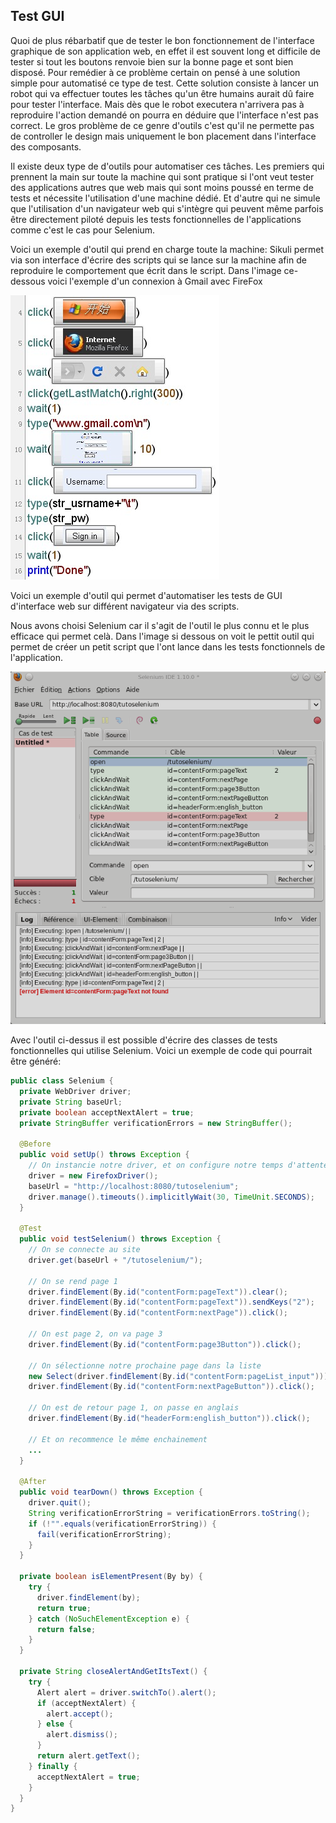 ## Test GUI
Quoi de plus rébarbatif que de tester le bon fonctionnement de l'interface graphique de son application web, en effet il est souvent long et difficile de tester si tout les boutons renvoie bien sur la bonne page et sont bien disposé. Pour remédier à ce problème certain on pensé à une solution simple pour automatisé ce type de test. Cette solution consiste à lancer un robot qui va effectuer toutes les tâches qu'un être humains aurait dû faire pour tester l'interface. Mais dès que le robot executera n'arrivera pas à reproduire l'action demandé on pourra en déduire que l'interface n'est pas correct. Le gros problème de ce genre d'outils c'est qu'il ne permette pas de controller le design mais uniquement le bon placement dans l'interface des composants.

Il existe deux type de d'outils pour automatiser ces tâches. Les premiers qui prennent la main sur toute la machine qui sont pratique si l'ont veut tester des applications autres que web mais qui sont moins poussé en terme de tests et nécessite l'utilisation d'une machine dédié. Et d'autre qui ne simule que l'utilisation d'un navigateur web qui s'intègre qui peuvent même parfois être directement piloté depuis les tests fonctionnelles de l'applications comme c'est le cas pour Selenium.

Voici un exemple d'outil qui prend en charge toute la machine:
Sikuli permet via son interface d'écrire des scripts qui se lance sur la machine afin de reproduire le comportement que écrit dans le script. Dans l'image ce-dessous voici l'exemple d'un connexion à Gmail avec FireFox

![](img/sikuli-sign_gmail.jpg)

Voici un exemple d'outil qui permet d'automatiser les tests de GUI d'interface web sur différent navigateur via des scripts.

Nous avons choisi Selenium car il s'agit de l'outil le plus connu et le plus efficace qui permet celà.
Dans l'image si dessous on voit le pettit outil qui permet de créer un petit script que l'ont lance dans les tests fonctionnels de l'application.

![](img/selenium-ide.png)

Avec l'outil ci-dessus il est possible d'écrire des classes de tests fonctionnelles qui utilise Selenium. Voici un exemple de code qui pourrait être généré:

```java
public class Selenium { 
  private WebDriver driver; 
  private String baseUrl; 
  private boolean acceptNextAlert = true; 
  private StringBuffer verificationErrors = new StringBuffer(); 
 
  @Before 
  public void setUp() throws Exception { 
    // On instancie notre driver, et on configure notre temps d'attente 
    driver = new FirefoxDriver(); 
    baseUrl = "http://localhost:8080/tutoselenium"; 
    driver.manage().timeouts().implicitlyWait(30, TimeUnit.SECONDS); 
  } 
 
  @Test 
  public void testSelenium() throws Exception { 
    // On se connecte au site 
    driver.get(baseUrl + "/tutoselenium/"); 
 
    // On se rend page 1 
    driver.findElement(By.id("contentForm:pageText")).clear(); 
    driver.findElement(By.id("contentForm:pageText")).sendKeys("2"); 
    driver.findElement(By.id("contentForm:nextPage")).click(); 
 
    // On est page 2, on va page 3 
    driver.findElement(By.id("contentForm:page3Button")).click(); 
 
    // On sélectionne notre prochaine page dans la liste 
    new Select(driver.findElement(By.id("contentForm:pageList_input"))).selectByVisibleText("1"); 
    driver.findElement(By.id("contentForm:nextPageButton")).click(); 
 
    // On est de retour page 1, on passe en anglais 
    driver.findElement(By.id("headerForm:english_button")).click(); 
 
    // Et on recommence le même enchainement 
    ...  
  } 
 
  @After 
  public void tearDown() throws Exception { 
    driver.quit(); 
    String verificationErrorString = verificationErrors.toString(); 
    if (!"".equals(verificationErrorString)) { 
      fail(verificationErrorString); 
    } 
  } 
 
  private boolean isElementPresent(By by) { 
    try { 
      driver.findElement(by); 
      return true; 
    } catch (NoSuchElementException e) { 
      return false; 
    } 
  } 
 
  private String closeAlertAndGetItsText() { 
    try { 
      Alert alert = driver.switchTo().alert(); 
      if (acceptNextAlert) { 
        alert.accept(); 
      } else { 
        alert.dismiss(); 
      } 
      return alert.getText(); 
    } finally { 
      acceptNextAlert = true; 
    } 
  } 
} 
```
